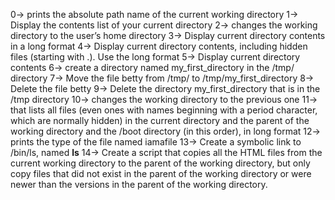 0-> prints the absolute path name of the current working directory
1-> Display the contents list of your current directory
2-> changes the working directory to the user’s home directory
3-> Display current directory contents in a long format
4-> Display current directory contents, including hidden files (starting with .). Use the long format
5-> Display current directory contents
6-> create a directory named my_first_directory in the /tmp/ directory
7-> Move the file betty from /tmp/ to /tmp/my_first_directory
8-> Delete the file betty
9-> Delete the directory my_first_directory that is in the /tmp directory
10-> changes the working directory to the previous one
11-> that lists all files (even ones with names beginning with a period character, which are normally hidden) in the current directory and the parent of the working directory and the /boot directory (in this order), in long format
12-> prints the type of the file named iamafile
13-> Create a symbolic link to /bin/ls, named __ls__
14-> Create a script that copies all the HTML files from the current working directory to the parent of the working directory, but only copy files that did not exist in the parent of the working directory or were newer than the versions in the parent of the working directory.
